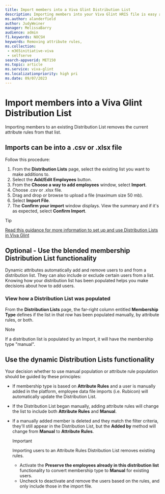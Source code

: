 ```yaml
---
title: Import members into a Viva Glint Distribution List 
description: Importing members into your Viva Glint HRIS file is easy and you can also take advantage of the blended membership Distribution functionality.
ms.author: alanderfield
author: JudyWeiner
manager: MelissaBarry
audience: admin
f1.keywords: NOCSH
keywords: Removing attribute rules,
ms.collection: 
 - m365initiative-viva
 - selfserve
search-appverid: MET150
ms.topic: article
ms.service: viva-glint
ms.localizationpriority: high pri
ms.date: 09/07/2023
---
```


# Import members into a Viva Glint Distribution List 

Importing members to an existing Distribution List removes the current attribute rules from that list.

## Imports can be into a .csv or .xlsx file

Follow this procedure:

1. From the **Distribution Lists** page, select the existing list you want to make additions to.
2. Select the **Add/Edit Employees** button.
3. From the **Choose a way to add employees** window, select **Import**.
4. Choose .csv or .xlsx file.
5. Drag and drop or browse to upload a file (maximum size 50 mb).
6. Select **Import File**.
7. The **Confirm your import** window displays. View the summary and if it's as expected, select **Confirm Import**.

> [!TIP]
> [Read this guidance for more information to set up and use Distribution Lists in Viva Glint](https://go.microsoft.com/fwlink/?linkid=2246615)

## Optional - Use the blended membership Distribution List functionality

Dynamic attributes automatically add and remove users to and from a distribution list. They can also include or exclude certain users from a list. Knowing how your distribution list has been populated helps you make decisions about how to add users.

### View how a Distribution List was populated

From the **Distribution Lists** page, the far-right column entitled **Membership Type** defines if the list in that row has been populated manually, by attribute rules, or both.

> [!NOTE]
> If a distribution list is populated by an Import, it will have the membership type "manual".

## Use the dynamic Distribution Lists functionality

Your decision whether to use manual population or attribute rule population should be guided by these principles:

- If membership type is based on **Attribute Rules** and a user is manually added in the platform, employee data file imports (i.e. Rubicon) will automatically update the Distribution List.
- If the Distribution List began manually, adding attribute rules will change the list to include both **Attribute Rules** and **Manual**.
- If a manually added member is deleted and they match the filter criteria, they'll still appear in the Distribution List, but the **Added by** method will change from **Manual** to **Attribute Rules**.

    > [!IMPORTANT]
    > Importing users to an Attribute Rules Distribution List removes existing rules.
    >
    > - Activate the **Preserve the employees already in this distribution list**  functionality to convert membership type to **Manual** for existing users.
    > - Uncheck to deactivate and remove the users based on the rules, and only include those in the import file.
